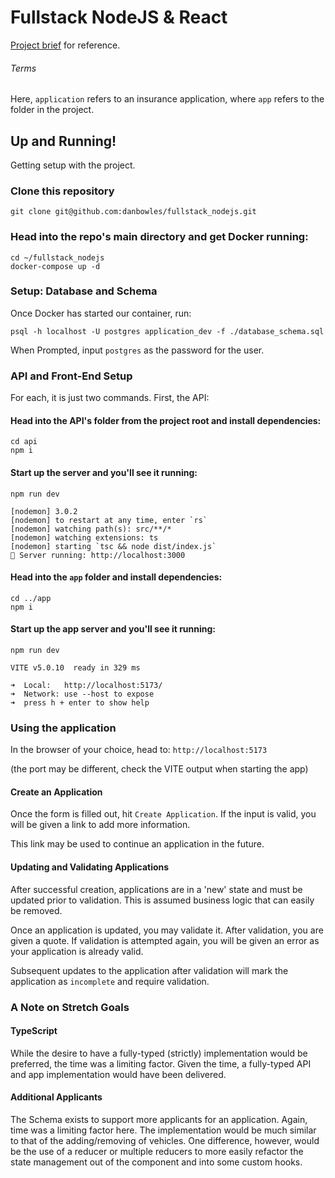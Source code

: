 # Fullstack NodeJS & React
[Project brief](project_brief.md) for reference.

###### Terms
Here, `application` refers to an insurance application, where `app` refers to the folder in the project.

## Up and Running!
Getting setup with the project.

### Clone this repository
`git clone git@github.com:danbowles/fullstack_nodejs.git`

### Head into the repo's main directory and get Docker running:
```
cd ~/fullstack_nodejs
docker-compose up -d
```

### Setup: Database and Schema
Once Docker has started our container, run:
```
psql -h localhost -U postgres application_dev -f ./database_schema.sql
```

When Prompted, input `postgres` as the password for the user.

### API and Front-End Setup
For each, it is just two commands.  First, the API:

#### Head into the API's folder from the project root and install dependencies:
```
cd api
npm i
```
#### Start up the server and you'll see it running:
`npm run dev`

```
[nodemon] 3.0.2
[nodemon] to restart at any time, enter `rs`
[nodemon] watching path(s): src/**/*
[nodemon] watching extensions: ts
[nodemon] starting `tsc && node dist/index.js`
🚀 Server running: http://localhost:3000
```

#### Head into the `app` folder and install dependencies:
```
cd ../app
npm i
```
#### Start up the app server and you'll see it running:
`npm run dev`

```
VITE v5.0.10  ready in 329 ms

➜  Local:   http://localhost:5173/
➜  Network: use --host to expose
➜  press h + enter to show help
```
### Using the application
In the browser of your choice, head to:
`http://localhost:5173` 

(the port may be different, check the VITE output when starting the app)

#### Create an Application
Once the form is filled out, hit `Create Application`.  If the input is valid, you will be given a link to add more information.

This link may be used to continue an application in the future.

#### Updating and Validating Applications
After successful creation, applications are in a 'new' state and must be updated prior to validation.  This is assumed business logic that can easily be removed.

Once an application is updated, you may validate it.  After validation, you are given a quote.  If validation is attempted again, you will be given an error as your application is already valid.

Subsequent updates to the application after validation will mark the application as `incomplete` and require validation.
### A Note on Stretch Goals
#### TypeScript
While the desire to have a fully-typed (strictly) implementation would be preferred, the time was a limiting factor.  Given the time, a fully-typed API and app implementation would have been delivered.
#### Additional Applicants
The Schema exists to support more applicants for an application.  Again, time was a limiting factor here.  The implementation would be much similar to that of the adding/removing of vehicles.  One difference, however, would be the use of a reducer or multiple reducers to more easily refactor the state management out of the component and into some custom hooks. 
